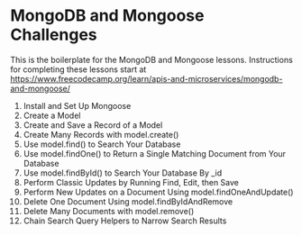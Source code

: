 # MongoDB and Mongoose Challenges

This is the boilerplate for the MongoDB and Mongoose lessons. Instructions for completing these lessons start at https://www.freecodecamp.org/learn/apis-and-microservices/mongodb-and-mongoose/

1. Install and Set Up Mongoose
2. Create a Model
3. Create and Save a Record of a Model
4. Create Many Records with model.create()
5. Use model.find() to Search Your Database
6. Use model.findOne() to Return a Single Matching Document from Your Database
7. Use model.findById() to Search Your Database By _id
8. Perform Classic Updates by Running Find, Edit, then Save
9. Perform New Updates on a Document Using model.findOneAndUpdate()
10. Delete One Document Using model.findByIdAndRemove
11. Delete Many Documents with model.remove()
12. Chain Search Query Helpers to Narrow Search Results